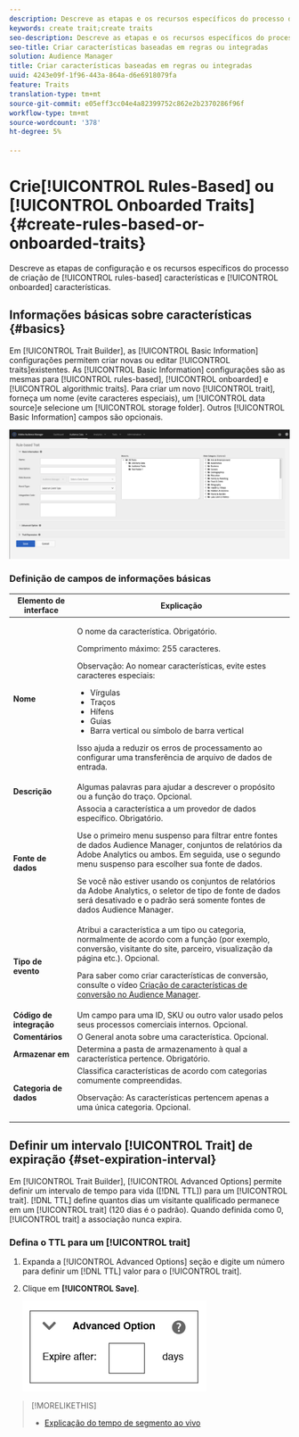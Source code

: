 ```yaml
---
description: Descreve as etapas e os recursos específicos do processo de criação de características integradas e baseadas em regras.
keywords: create trait;create traits
seo-description: Descreve as etapas e os recursos específicos do processo de criação de características integradas e baseadas em regras.
seo-title: Criar características baseadas em regras ou integradas
solution: Audience Manager
title: Criar características baseadas em regras ou integradas
uuid: 4243e09f-1f96-443a-864a-d6e6918079fa
feature: Traits
translation-type: tm+mt
source-git-commit: e05eff3cc04e4a82399752c862e2b2370286f96f
workflow-type: tm+mt
source-wordcount: '378'
ht-degree: 5%

---
```



# Crie[!UICONTROL Rules-Based] ou [!UICONTROL Onboarded Traits] {#create-rules-based-or-onboarded-traits}

Descreve as etapas de configuração e os recursos específicos do processo de criação de [!UICONTROL rules-based] características e [!UICONTROL onboarded] características.

<!-- c_tb_rules_traits.xml -->

## Informações básicas sobre características {#basics}

Em [!UICONTROL Trait Builder], as [!UICONTROL Basic Information] configurações permitem criar novas ou editar [!UICONTROL traits]existentes. As [!UICONTROL Basic Information] configurações são as mesmas para [!UICONTROL rules-based], [!UICONTROL onboarded] e [!UICONTROL algorithmic traits]. Para criar um novo [!UICONTROL trait], forneça um nome (evite caracteres especiais), um [!UICONTROL data source]e selecione um [!UICONTROL storage folder]. Outros [!UICONTROL Basic Information] campos são opcionais.

<!-- c_tb_basics.xml -->

![create-trait](assets/create-trait.png)

### Definição de campos de informações básicas

<table id="table_42AEC7A5B22346C5BB996D2D36C56229"> 
 <thead> 
  <tr> 
   <th colname="col1" class="entry"> Elemento de interface </th> 
   <th colname="col2" class="entry"> Explicação </th> 
  </tr> 
 </thead>
 <tbody> 
  <tr> 
   <td colname="col1"> <b><span class="uicontrol"> Nome</span></b> </td> 
   <td colname="col2"> <p>O nome da característica. Obrigatório. </p> <p>Comprimento máximo: 255 caracteres. </p> <p> <p>Observação: Ao nomear características, evite estes caracteres especiais: 
      <ul id="ul_AB38A333F21A4AA9B5656CBA69BA65E3"> 
       <li id="li_0E5033B540BC41E799075845388E85A7">Vírgulas </li> 
       <li id="li_B1A6C3E3FB98473A91E4675EE09460F0">Traços </li> 
       <li id="li_579302FE34B64FE0AE3C751012839229">Hífens </li> 
       <li id="li_44890F738CC64E449CC2545D701ECBC7">Guias </li> 
       <li id="li_C203837501A94342923C99A7DAD1ED61">Barra vertical ou símbolo de barra vertical </li> 
      </ul> </p> </p> <p>Isso ajuda a reduzir os erros de processamento ao configurar uma transferência <a href="../../integration/sending-audience-data/batch-data-transfer-explained/inbound-file-contents.md"></a>de arquivo de dados de entrada. </p> </td> 
  </tr> 
  <tr> 
   <td colname="col1"> <b><span class="uicontrol">Descrição</span></b> </td> 
   <td colname="col2"> Algumas palavras para ajudar a descrever o propósito ou a função do traço. Opcional. </td> 
  </tr> 
  <tr> 
   <td colname="col1"> <b><span class="uicontrol"> Fonte de dados</span></b> </td> 
   <td colname="col2"> Associa a característica a um provedor de dados específico. Obrigatório. <p>Use o primeiro menu suspenso para filtrar entre fontes de dados Audience Manager, conjuntos de relatórios da Adobe Analytics ou ambos. Em seguida, use o segundo menu suspenso para escolher sua fonte de dados.</p><p> Se você não estiver usando os conjuntos de relatórios da Adobe Analytics, o seletor de tipo de fonte de dados será desativado e o padrão será somente fontes de dados Audience Manager.</p>  </td> 
  </tr>
   <tr> 
   <td colname="col1"> <b><span class="uicontrol"> Tipo de evento</span></b> </td> 
   <td colname="col2"> Atribui a característica a um tipo ou categoria, normalmente de acordo com a função (por exemplo, conversão, visitante do site, parceiro, visualização da página etc.). Opcional. <p> Para saber como criar características de conversão, consulte o vídeo <a href="https://docs.adobe.com/content/help/en/audience-manager-learn/tutorials/build-and-manage-audiences/traits-and-segments/creating-conversion-traits.html">Criação de características de conversão no Audience Manager</a>. </p></td> 
  </tr> 
  <tr> 
   <td colname="col1"> <b><span class="uicontrol"> Código de integração</span></b> </td> 
   <td colname="col2"> Um campo para uma ID, SKU ou outro valor usado pelos seus processos comerciais internos. Opcional. </td> 
  </tr> 
  <tr> 
   <td colname="col1"> <b><span class="uicontrol"> Comentários</span></b> </td> 
   <td colname="col2"> O General anota sobre uma característica. Opcional. </td> 
  </tr> 
  <tr> 
   <td colname="col1"> <b><span class="uicontrol"> Armazenar em</span></b> </td> 
   <td colname="col2"> Determina a pasta de armazenamento à qual a característica pertence. Obrigatório. </td> 
  </tr> 
  <tr> 
   <td colname="col1"> <b><span class="uicontrol"> Categoria de dados</span></b> </td> 
   <td colname="col2"> Classifica características de acordo com categorias comumente compreendidas. <p>Observação:  As características pertencem apenas a uma única categoria. Opcional. </p> </td> 
  </tr> 
 </tbody> 
</table>

## Definir um intervalo [!UICONTROL Trait] de expiração {#set-expiration-interval}

Em [!UICONTROL Trait Builder], [!UICONTROL Advanced Options] permite definir um intervalo de tempo para vida ([!DNL TTL]) para um [!UICONTROL trait]. [!DNL TTL] define quantos dias um visitante qualificado permanece em um [!UICONTROL trait] (120 dias é o padrão). Quando definida como 0, [!UICONTROL trait] a associação nunca expira.

<!-- t_tb_ttl.xml -->

### Defina o TTL para um [!UICONTROL trait]

1. Expanda a [!UICONTROL Advanced Options] seção e digite um número para definir um [!DNL TTL] valor para o [!UICONTROL trait].
1. Clique em **[!UICONTROL Save]**.

   ![](assets/TTL.png)

>[!MORELIKETHIS]
>
>* [Explicação do tempo de segmento ao vivo](../../features/traits/segment-ttl-explained.md)

